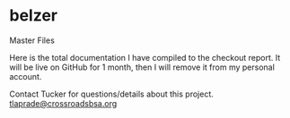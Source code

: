 # belzer
Master Files

Here is the total documentation I have compiled to the checkout report.  It will be live on GitHub for 1 month, then I will remove it from my personal account.

Contact Tucker for questions/details about this project. tlaprade@crossroadsbsa.org
